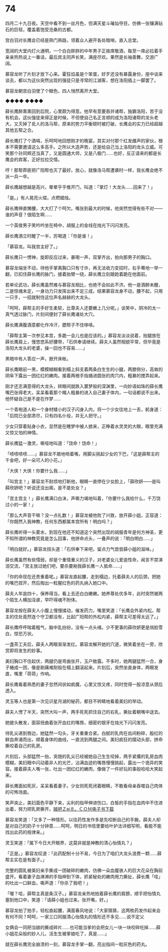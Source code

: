 # 74

四月二十九日夜。天空中看不到一丝月色，但满天星斗璀灿夺目，仿佛一张镶满钻石的巨毯，覆盖着饱受沧桑的古都。

宫白羽对长鹰会已经是熟门熟路，领着众人避开各处暗哨，直入总堂。

宽阔的大堂内灯火通明，一个白白胖胖的中年男子正挨席敬酒，每至一席必拉着手亲亲热热说上一番话，最后宾主同声长笑，满座尽欢。果然是长袖善舞，交游广阔。

慕容龙听了片刻才放下心来。霍狂焰虽是个笨蛋，好歹还没有暴露身份，座中谈来谈去，都以为这伙突然出现的强徒只是寻常的江湖客，想在洛阳插上一脚罢了。

慕容龙朝宫白羽使了个眼色，四人悄然离开大堂。

◆◆◆◆ ◆◆◆◆

薛长鹰醉熏熏回到后院，心里颇为得意。他早有意要吞并诸帮，独霸洛阳，苦于没有机会。这伙强徒来得正是时候，不但使自己名正言顺的成为洛阳诸帮的龙头老大，又灭掉了氐人的洛马帮，原来的势力平衡顿时被打破，长鹰会的实力已经超越其他五帮之合。

薛长鹰打了个酒嗝，乐呵呵地回想刚才的晚宴。其实对付那个红发雌声的家伙，根本不需要邀请这么多高手。之所以大造声势，还是给自己当上洛阳的龙头立威。可笑那个孙同辉还当真了，又是圆通大师，又是八极门……也好，反正请来的都是长鹰会的宾客，正好拉拉交情。

哼！那帮莽匪把广阳帮也灭了最好。放心，就像洛马帮遭袭时一样，我长鹰会绝不派一兵一卒。

薛长鹰越想越是高兴，晕晕乎乎推开门，叫道：「掌灯！大龙头……回来了！」

「是。」有人晃亮火褶，点燃蜡烛。

薛长鹰伸直懒腰，大大打了个呵欠。嘴张到最大的时候，他突然觉得有些不对——谁的声音？很陌生啊……

一个英俊男子笑吟吟坐在椅中，胡服上的金线在烛光下闪闪发亮。

薛长鹰酒立时醒了一半，厉喝道：「你是谁！」

「慕容龙。叫我宫主好了。」

薛长鹰只一愣神，旋即反应过来，暴喝一声，双掌齐出，拍向那男子的胸口。

慕容龙端坐不动，待他手掌离胸口只有寸许，再无法收力变招时，右手蓦地一举一翻，已扣住薛长鹰的脉门，接着抬臂一绕，薛长鹰立刻踉跄着跪在他面前。

若单论武功，薛长鹰虽然难与慕容龙相比，也绝不会如此不济。他一是酒醉未醒，二是惊魂未定，一身功力只发挥出来不足三成，结果慕容龙身不动，腰不起，只用一只手，一招就制住这位声名赫赫的大龙头。

「呵呵，薛帮主的手好生柔软，比尊夫人还要嫩上几分呢。」谈笑中，阴冷的太一真气透过脉门，片刻间便封了薛长鹰诸处大穴。

薛长鹰满腹酒意都化作冷汗，腮帮子不住哆嗦。

「薛帮主第一次参见本宫，多跪一会儿也是应该的。」慕容龙淡淡说着，抬腿放在薛长鹰肩上，慢悠悠系好腰带，「石供奉请继续。薛夫人虽然相貌平常，但毕竟是洛阳大龙头的老婆，操一回也不容易……」

黑暗中有人答应一声，掀开床帐。

薛长鹰眼前一黑，模模糊糊看到榻上斜支着两条白生生的小腿，两膝侧分，高耸的阴阜下露出一团红红的嫩肉。接着两根手指捅进圆张的肉穴内，粗暴的搅弄起来。

刚才还志满意得的大龙头，转眼间就跌入噩梦般的深渊里，一向妙语如珠的薛长鹰嘴巴张得老大，呆呆看着那个羯人粗暴的进入自己妻子体内，一句话都说不出来。他怀疑自己是不是在作梦……

一个青袍道人和一个身材矮小的汉子闪身入内，将一个少女往地上一丢，躬身道：「后院已全部肃尽，只有四名仆役，并无人把守。」

少女只穿着贴身小衣，显然是在睡梦中被人掳来，正睁着水灵灵的大眼，眼里充满又惊又怕的神情。

薛长鹰猛一激灵，嘶哑地叫道：「饶命！饶命！」

「啧啧啧啧……」慕容龙不屑地咂着嘴，用脚尖挑起少女的下巴，「这是薛帮主的千金吧，好一朵可人的小花。」

「大侠！大侠！你要什么我……」

「叫宫主！」慕容龙不耐烦地打断他，眼睛一直停在少女脸上，「薛欣妍——是叫薛欣妍吧？听说还没出阁，是不是处女？」

「宫主宫主！」薛长鹰满口白沫，声嘶力竭地叫着，「你要什么我给什么，千万饶过小的一家！」

「那么大声音干嘛？没一点礼数！」慕容龙被他败了兴致，放开薛小姐，正容道：「你既然入我神教，任何东西都属本宫所有！明白吗？」

薛长鹰听得一头雾水，到现在他还不知道这个突然出现的胡服青年是何方神圣，更不知所谓的神教究竟是怎么回事，他拼命点头，一叠声的说：「明白明白……」

「明白就好。」慕容龙扭头道：「石供奉下来吧，留点力气尝尝薛小姐的滋味。」

薛长鹰虽然有些懦弱，却是个重情重义的汉子，对老婆女儿爱逾性命，闻言不禁涕泪交流，「宫主放过她们吧，要杀要剐我薛长鹰一人抵命……」

「你的命现在还贵重着呢。」慕容龙直起腰，走到榻边，托着薛夫人的后颈，把她的嘴巴捏开，然后掏出一粒腥红色的药丸纳入她口中。

薛夫人年逾四十，保养得当，看上去还白白嫩嫩。她养尊处优多年，此时突然被两个陌生人横加淫虐，早吓得魂不附体。

慕容龙按在薛夫人小腹上慢慢揉动，催发药力，嘴里笑道：「长鹰会外紧内松，帮主的住处竟然连个守卫都没有，比起广阳帮的外松内紧，薛帮主可差得太远了。」

薛长鹰呼呼喘着粗气，脑中乱纷纷，没有一点头绪。少不更事的薛欣妍更是俏脸雪白，惊恐万状。

一盏茶工夫后，薛夫人两眼渐渐发红。慕容龙解开她的穴道，微笑着坐在一旁，欣赏即将发生的妙事。

美妇胸口不住起伏，两腿仍是弯曲张开，玉户敞露。不多时，她两腿猛然一合，身子蜷成一团，像是剧痛难耐般在榻上翻滚起来。片刻后，突然坐直身体，两眼发直，嘴里「荷荷」作响。

薛长鹰看着熟悉的妻子忽然间状如疯魔，心里又惊又疼，同时觉得一股凉意从颈后透入。

灵玉等人也是第一次见识星月湖的秘药，都目不转睛地看着美妇的举动。

薛夫人愣了半天，突然大叫一声，两手死死抓住自己的右乳，撕扯着朝嘴中送去。

她披头散发，面容扭曲着张开血红的嘴唇，细密的银牙在烛光下闪闪发亮。

待乳尖递到唇边，她猛然一勾头，牙关重重合紧。白腻的乳肉在齿间粉碎，殷红的鲜血奔涌而出，顺着身体的曲线，一直流到两腿之间。美妇疯狂的摆动头部，拼命撕咬着自己的乳房。

片刻后，头部猛然一抬，突翘的乳尖已经被她自己生生咬掉，两手紧攥的乳房血肉模糊，美妇眼中闪动着非人的光芒，沾满血迹的嘴唇慢慢挑起，露出一个诡异的笑容。接着薛夫人嘴一张，吐出一团红红的嫩肉，像做了一件好玩的事般哈哈大笑起来。

薛长鹰面如死灰，呆呆看着妻子。少女则死死闭着眼睛，不敢看母亲吞噬自己肉体的可怖场面。

笑声突止，美妇面色平静下来，尖利的指甲伸进伤口，白皙的手指在血肉中不住进出着，努力把乳房撕开。[贼吧Ｚei８。ＣＯＭ电子书下载](http://Zei8.me)

慕容龙笑道：「又多了一种情形。以往药性发作多是先咬断自己的手腕，薛夫人却是对自己的奶子十分钟意……呵呵，明日的书信里要给叶护法详细写明，看能不能找出此药的规律来。」

灵玉笑道：「属下今日大开眼界，这莫非就是神教的清心怡情丸？」

「正是。」慕容龙叹道：「此药配制十分不易，今日为了咱们大龙头浪费一颗……薛帮主实在是有面子。」

完整的圆乳被美妇亲手撕成一团破碎的嫩肉，仿佛一朵血腥骇人的巨大花朵在胸前盛开。看着妻子血淋淋的手指伸到下体，抓紧秘处的嫩肉用力撕扯，薛长鹰「哇」的吐出一口鲜血，嘶声道：「你杀了我吧！」

「喔？哈，薛帮主真是条汉子。」慕容龙亲热地拍着薛长鹰的肩膀，顺手把怡情丸塞到他口中，笑道：「请薛小姐也过来。张开嘴，好。」

慕容龙拍了拍手，轻松直起腰，满面春风地说：「大家猜猜，这两枚药发作起来会有何不同？呵呵，一家三口同服清心怡情丸的情形还不多见……说不定父

女俩会一同把当娘的撕成碎片……也可能当爹的会把女儿一块一块咬碎吃掉……薛小姐花朵般的妙人儿，活生生被爹娘吃了，真是……」

就在薛长鹰完全崩溃的一刻，慕容龙手掌一翻，亮出指间一粒灰色的药丸。
